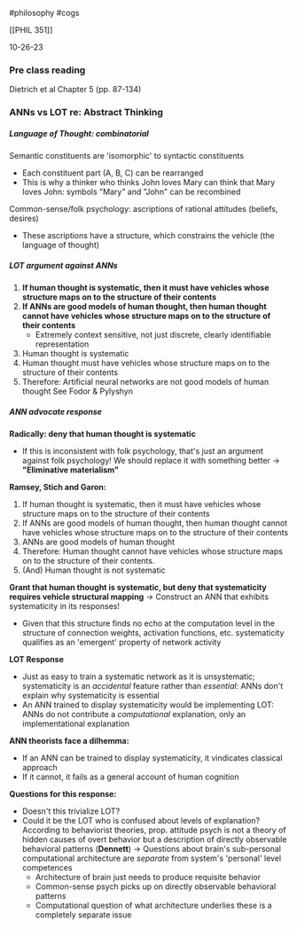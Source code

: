 #philosophy 
#cogs 

[[PHIL 351]]

10-26-23

### Pre class reading
Dietrich et al Chapter 5 (pp. 87-134)
### ANNs vs LOT re: Abstract Thinking 
##### Language of Thought: combinatorial 
Semantic constituents are 'isomorphic' to syntactic constituents 
- Each constituent part (A, B, C) can be rearranged
- This is why a thinker who thinks John loves Mary can think that Mary loves John: symbols "Mary" and "John" can be recombined

Common-sense/folk psychology: ascriptions of rational attitudes (beliefs, desires)
- These ascriptions have a structure, which constrains the vehicle (the language of thought)

##### LOT argument against ANNs
1. **If human thought is systematic, then it must have vehicles whose structure maps on to the structure of their contents**
2. **If ANNs are good models of human thought, then human thought cannot have vehicles whose structure maps on to the structure of their contents**
	- Extremely context sensitive, not just discrete, clearly identifiable representation
3. Human thought is systematic
4. Human thought must have vehicles whose structure maps on to the structure of their contents
5. Therefore: Artificial neural networks are not good models of human thought
See Fodor & Pylyshyn

##### ANN advocate response
**Radically: deny that human thought is systematic**
- If this is inconsistent with folk psychology, that's just an argument against folk psychology! We should replace it with something better
-> **"Eliminative materialism"**

**Ramsey, Stich and Garon:**
1. If human thought is systematic, then it must have vehicles whose structure maps on to the structure of their contents
2. If ANNs are good models of human thought, then human thought cannot have vehicles whose structure maps on to the structure of their contents
3. ANNs are good models of human thought
4. Therefore: Human thought cannot have vehicles whose structure maps on to the structure of their contents.
5. (And) Human thought is not systematic

**Grant that human thought is systematic, but deny that systematicity requires vehicle structural mapping**
-> Construct an ANN that exhibits systematicity in its responses!
- Given that this structure finds no echo at the computation level in the structure of connection weights, activation functions, etc. systematicity qualifies as an 'emergent' property of network activity 

**LOT Response**
- Just as easy to train a systematic network as it is unsystematic; systematicity is an *accidental* feature rather than *essential*: ANNs don't explain why systematicity is essential 
- An ANN trained to display systematicity would be implementing LOT: ANNs do not contribute a *computational* explanation, only an implementational explanation

**ANN theorists face a dilhemma:**
- If an ANN can be trained to display systematicity, it vindicates classical approach
- If it cannot, it fails as a general account of human cognition

**Questions for this response:**
- Doesn't this trivialize LOT? 
- Could it be the LOT who is confused about levels of explanation? According to behaviorist theories, prop. attitude psych is not a theory of hidden causes of overt behavior but a description of directly observable behavioral patterns (**Dennett**) → Questions about brain's sub-personal computational architecture are *separate* from system's 'personal' level competences 
	- Architecture of brain just needs to produce requisite behavior
	- Common-sense psych picks up on directly observable behavioral patterns 
	- Computational question of what architecture underlies these is a completely separate issue

